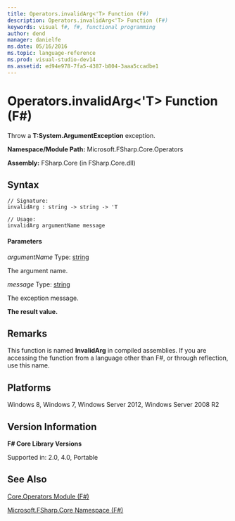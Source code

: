 ```yaml
---
title: Operators.invalidArg<'T> Function (F#)
description: Operators.invalidArg<'T> Function (F#)
keywords: visual f#, f#, functional programming
author: dend
manager: danielfe
ms.date: 05/16/2016
ms.topic: language-reference
ms.prod: visual-studio-dev14
ms.assetid: ed94e978-7fa5-4387-b804-3aaa5ccadbe1 
---
```


# Operators.invalidArg<'T> Function (F#)

Throw a **T:System.ArgumentException** exception.

**Namespace/Module Path:** Microsoft.FSharp.Core.Operators

**Assembly:** FSharp.Core (in FSharp.Core.dll)


## Syntax

```
// Signature:
invalidArg : string -> string -> 'T

// Usage:
invalidArg argumentName message
```

#### Parameters
*argumentName*
Type: [string](https://msdn.microsoft.com/library/12b97856-ec80-4f70-a018-afb0753f755a)


The argument name.


*message*
Type: [string](https://msdn.microsoft.com/library/12b97856-ec80-4f70-a018-afb0753f755a)


The exception message.



**The result value.**
## Remarks
This function is named **InvalidArg** in compiled assemblies. If you are accessing the function from a language other than F#, or through reflection, use this name.


## Platforms
Windows 8, Windows 7, Windows Server 2012, Windows Server 2008 R2


## Version Information
**F# Core Library Versions**

Supported in: 2.0, 4.0, Portable




## See Also
[Core.Operators Module &#40;F&#35;&#41;](Core.Operators-Module-%5BFSharp%5D.md)

[Microsoft.FSharp.Core Namespace &#40;F&#35;&#41;](Microsoft.FSharp.Core-Namespace-%5BFSharp%5D.md)

